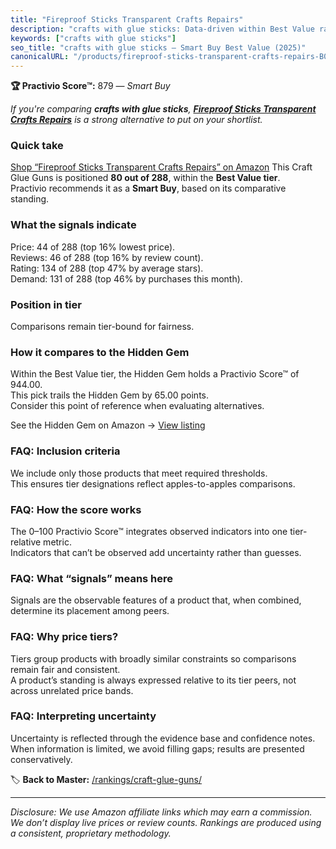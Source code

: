 ```yaml
---
title: "Fireproof Sticks Transparent Crafts Repairs"
description: "crafts with glue sticks: Data-driven within Best Value ranking using the Practivio Score™. Positioned by quality, value, demand, findability, momentum."
keywords: ["crafts with glue sticks"]
seo_title: "crafts with glue sticks — Smart Buy Best Value (2025)"
canonicalURL: "/products/fireproof-sticks-transparent-crafts-repairs-B0CZ6RPKYP/"
---
```


**🏆 Practivio Score™:** 879 — _Smart Buy_


*If you're comparing **crafts with glue sticks**, **[Fireproof Sticks Transparent Crafts Repairs](https://www.amazon.com/dp/B0CZ6RPKYP?tag=practivio-20)** is a strong alternative to put on your shortlist.*
### Quick take
[Shop “Fireproof Sticks Transparent Crafts Repairs” on Amazon](https://www.amazon.com/dp/B0CZ6RPKYP?tag=practivio-20)
This Craft Glue Guns is positioned **80 out of 288**, within the **Best Value tier**.  
Practivio recommends it as a **Smart Buy**, based on its comparative standing.

### What the signals indicate
Price: 44 of 288 (top 16% lowest price).  
Reviews: 46 of 288 (top 16% by review count).  
Rating: 134 of 288 (top 47% by average stars).  
Demand: 131 of 288 (top 46% by purchases this month).

### Position in tier
Comparisons remain tier-bound for fairness.

### How it compares to the Hidden Gem
Within the Best Value tier, the Hidden Gem holds a Practivio Score™ of 944.00.  
This pick trails the Hidden Gem by 65.00 points.  
Consider this point of reference when evaluating alternatives.  

See the Hidden Gem on Amazon → [View listing](https://www.amazon.com/dp/B071HH42WW?tag=practivio-20)

### FAQ: Inclusion criteria
We include only those products that meet required thresholds.  
This ensures tier designations reflect apples-to-apples comparisons.

### FAQ: How the score works
The 0–100 Practivio Score™ integrates observed indicators into one tier-relative metric.  
Indicators that can’t be observed add uncertainty rather than guesses.

### FAQ: What “signals” means here
Signals are the observable features of a product that, when combined, determine its placement among peers.

### FAQ: Why price tiers?
Tiers group products with broadly similar constraints so comparisons remain fair and consistent.  
A product’s standing is always expressed relative to its tier peers, not across unrelated price bands.

### FAQ: Interpreting uncertainty
Uncertainty is reflected through the evidence base and confidence notes.  
When information is limited, we avoid filling gaps; results are presented conservatively.


🏷️ **Back to Master:** [/rankings/craft-glue-guns/](/rankings/craft-glue-guns/)

---
_Disclosure: We use Amazon affiliate links which may earn a commission. We don’t display live prices or review counts. Rankings are produced using a consistent, proprietary methodology._
